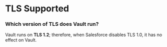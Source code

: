 # TLS Supported

### **Which version of TLS does Vault run?** <a href="#which-version-of-tls-does-vault-run" id="which-version-of-tls-does-vault-run"></a>

Vault runs on **TLS 1.2**; therefore, when Salesforce disables TLS 1.0, it has no effect on Vault.
